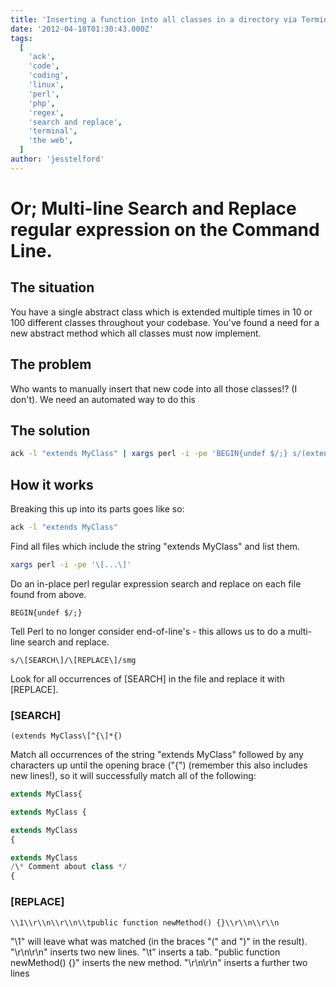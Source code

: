 ```yaml
---
title: 'Inserting a function into all classes in a directory via Terminal'
date: '2012-04-18T01:30:43.000Z'
tags:
  [
    'ack',
    'code',
    'coding',
    'linux',
    'perl',
    'php',
    'regex',
    'search and replace',
    'terminal',
    'the web',
  ]
author: 'jesstelford'
---
```


# Or; Multi-line Search and Replace regular expression on the Command Line.

## The situation

You have a single abstract class which is extended multiple times in 10 or 100 different classes throughout your codebase. You've found a need for a new abstract method which all classes must now implement.

## The problem

Who wants to manually insert that new code into all those classes!? (I don't). We need an automated way to do this

## The solution

```bash
ack -l "extends MyClass" | xargs perl -i -pe 'BEGIN{undef $/;} s/(extends MyClass\[^{\]*{)/\\1\\r\\n\\r\\n\\tpublic function newMethod() {}\\r\\n\\r\\n/smg'
```

## How it works

Breaking this up into its parts goes like so:

```bash
ack -l "extends MyClass"
```

Find all files which include the string "extends MyClass" and list them.

```bash
xargs perl -i -pe '\[...\]'
```

Do an in-place perl regular expression search and replace on each file found from above.

```
BEGIN{undef $/;}
```

Tell Perl to no longer consider end-of-line's - this allows us to do a multi-line search and replace.

```
s/\[SEARCH\]/\[REPLACE\]/smg
```

Look for all occurrences of \[SEARCH\] in the file and replace it with \[REPLACE\].

### \[SEARCH\]

```
(extends MyClass\[^{\]*{)
```

Match all occurrences of the string "extends MyClass" followed by any characters up until the opening brace ("{") (remember this also includes new lines!), so it will successfully match all of the following:

```php
extends MyClass{

extends MyClass {

extends MyClass
{

extends MyClass
/\* Comment about class */
{
```

### \[REPLACE\]

```
\\1\\r\\n\\r\\n\\tpublic function newMethod() {}\\r\\n\\r\\n
```

"\\1" will leave what was matched (in the braces "(" and ")" in the result). "\\r\\n\\r\\n" inserts two new lines. "\\t" inserts a tab. "public function newMethod() {}" inserts the new method. "\\r\\n\\r\\n" inserts a further two lines

